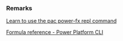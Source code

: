 

### Remarks

[Learn to use the pac power-fx repl command](../../use-pac-power-fx.md#use-pac-power-fx-repl)

[Formula reference - Power Platform CLI](../../../../power-fx/formula-reference-pac-cli.md)